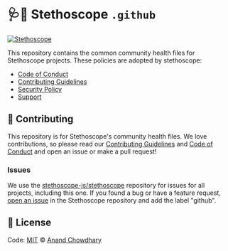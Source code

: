 # 🩺🏥 Stethoscope `.github`

[![Stethoscope](https://stethoscope.js.org/branding/badge-small.svg)](https://stethoscope.js.org)

This repository contains the common community health files for Stethoscope projects. These policies are adopted by stethoscope:

- [Code of Conduct](./CODE_OF_CONDUCT.md)
- [Contributing Guidelines](./CONTRIBUTING.md)
- [Security Policy](./SECURITY.md)
- [Support](./SUPPORT.md)

## 🎁 Contributing

This repository is for Stethoscope's community health files. We love contributions, so please read our [Contributing Guidelines](https://github.com/stethoscope-js/.github/blob/master/CONTRIBUTING.md) and [Code of Conduct](https://github.com/stethoscope-js/.github/blob/master/CODE_OF_CONDUCT.md) and open an issue or make a pull request!

### Issues

We use the [stethoscope-js/stethoscope](https://github.com/stethoscope-js/stethoscope) repository for issues for all projects, including this one. If you found a bug or have a feature request, [open an issue](https://github.com/stethoscope-js/stethoscope/issues) in the Stethoscope repository and add the label "github".

## 📄 License

Code: [MIT](./LICENSE) © [Anand Chowdhary](https://anandchowdhary.com)

